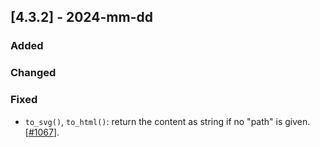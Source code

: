 ## [4.3.2] - 2024-mm-dd

### Added

### Changed
      
### Fixed
- `to_svg()`, `to_html()`: return the content as string if no "path" is given. [[#1067](https://github.com/JetBrains/lets-plot/issues/1067)].